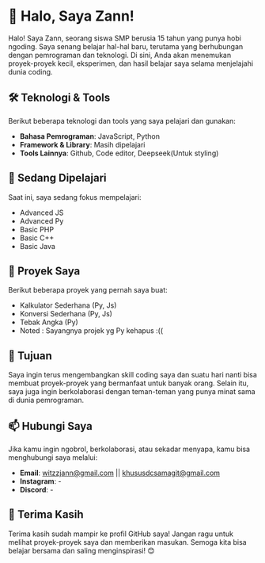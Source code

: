 # 👋 Halo, Saya Zann!

Halo! Saya Zann, seorang siswa SMP berusia 15 tahun yang punya hobi ngoding. Saya senang belajar hal-hal baru, terutama yang berhubungan dengan pemrograman dan teknologi. Di sini, Anda akan menemukan proyek-proyek kecil, eksperimen, dan hasil belajar saya selama menjelajahi dunia coding.

## 🛠️ Teknologi & Tools

Berikut beberapa teknologi dan tools yang saya pelajari dan gunakan:
- **Bahasa Pemrograman**: JavaScript, Python
- **Framework & Library**: Masih dipelajari
- **Tools Lainnya**: Github, Code editor, Deepseek(Untuk styling)

## 🌱 Sedang Dipelajari

Saat ini, saya sedang fokus mempelajari:
- Advanced JS
- Advanced Py
- Basic PHP
- Basic C++
- Basic Java
  
## 💼 Proyek Saya

Berikut beberapa proyek yang pernah saya buat:
- Kalkulator Sederhana (Py, Js)
- Konversi Sederhana (Py, Js)
- Tebak Angka (Py)
- Noted : Sayangnya projek yg Py kehapus :((

## 🎯 Tujuan

Saya ingin terus mengembangkan skill coding saya dan suatu hari nanti bisa membuat proyek-proyek yang bermanfaat untuk banyak orang. Selain itu, saya juga ingin berkolaborasi dengan teman-teman yang punya minat sama di dunia pemrograman.

## 📫 Hubungi Saya

Jika kamu ingin ngobrol, berkolaborasi, atau sekadar menyapa, kamu bisa menghubungi saya melalui:
- **Email**: witzzjann@gmail.com || khususdcsamagit@gmail.com 
- **Instagram**: -
- **Discord**: -

## 🌟 Terima Kasih

Terima kasih sudah mampir ke profil GitHub saya! Jangan ragu untuk melihat proyek-proyek saya dan memberikan masukan. Semoga kita bisa belajar bersama dan saling menginspirasi! 😊

